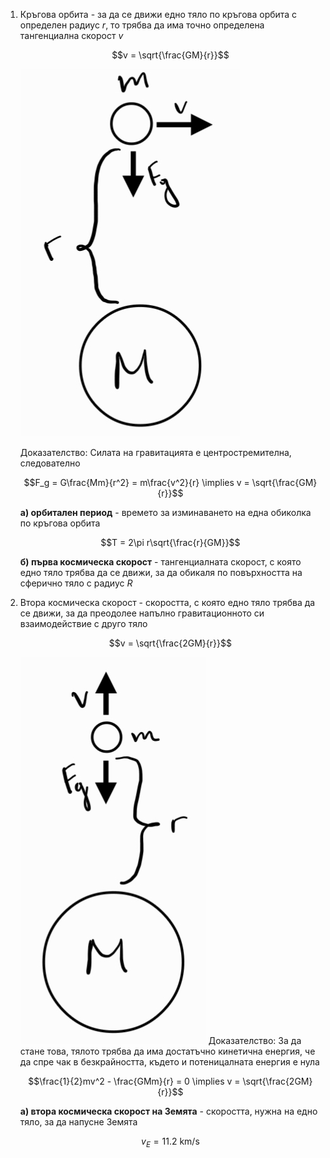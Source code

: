 1. Кръгова орбита - за да се движи едно тяло по кръгова орбита с определен радиус $r$, то трябва да има точно определена тангенциална скорост $v$
	
	$$v = \sqrt{\frac{GM}{r}}$$
	
	![Първа космическа скорост](Resources/Първа%20космическа%20скорост.jpg)
	
	Доказателство: Силата на гравитацията е центростремителна, следователно 
	
	$$F_g = G\frac{Mm}{r^2} = m\frac{v^2}{r} \implies v = \sqrt{\frac{GM}{r}}$$
	
	**а) орбитален период** - времето за изминаването на една обиколка по кръгова орбита
	
	$$T = 2\pi r\sqrt{\frac{r}{GM}}$$
	
	**б) първа космическа скорост** - тангенциалната скорост, с която едно тяло трябва да се движи, за да обикаля по повърхността на сферично тяло с радиус $R$
	
2. Втора космическа скорост - скоростта, с която едно тяло трябва да се движи, за да преодолее напълно гравитационното си взаимодействие с друго тяло
	
	$$v = \sqrt{\frac{2GM}{r}}$$
	
	![Втора космическа скорост](Resources/Втора%20космическа%20скорост.jpg)
	Доказателство: За да стане това, тялото трябва да има достатъчно кинетична енергия, че да спре чак в безкрайността, където и потеницалната енергия е нула
	
	$$\frac{1}{2}mv^2 - \frac{GMm}{r} = 0 \implies v = \sqrt{\frac{2GM}{r}}$$
	
	**а) втора космическа скорост на Земята** - скоростта, нужна на едно тяло, за да напусне Земята
	
	$$v_E = 11.2 \text{ km/s}$$